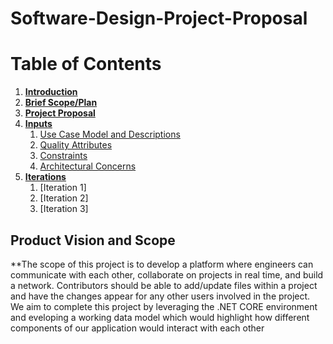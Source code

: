# Software-Design-Project-Proposal
# Table of Contents
1. [**Introduction**](#introduction)
2. [**Brief Scope/Plan**](#product_vision_and_scope)
4. [**Project Proposal**](/SOFE3650%20-%20Project%20Proposal.pdf)
5. [**Inputs**](/Inputs/)
    1. [Use Case Model and Descriptions](/UseCases.pdf)
    2. [Quality Attributes](/Quality%20Attributes.pdf)
    3. [Constraints](/Constraints.pdf)
    4. [Architectural Concerns](/Concerns.pdf)
6. [**Iterations**](/Iterations/)
    1. [Iteration 1]
    2. [Iteration 2]
    3. [Iteration 3]

## Product Vision and Scope
  **The scope of this project is to develop a platform where engineers can communicate with each other, collaborate on projects in real time, and build a network. Contributors should be able to add/update files within a project and have the changes appear for any other users involved in the project. We aim to complete this project by leveraging the .NET CORE environment and eveloping a working data model which would highlight how different components of our application would interact with each other
